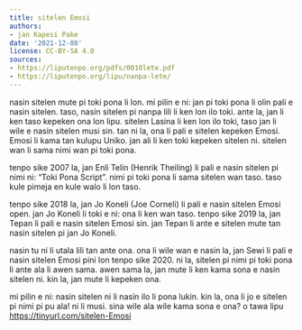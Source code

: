 ```yaml
---
title: sitelen Emosi
authors:
- jan Kapesi Pake
date: '2021-12-08'
license: CC-BY-SA 4.0
sources:
- https://liputenpo.org/pdfs/0010lete.pdf
- https://liputenpo.org/lipu/nanpa-lete/
---
```


nasin sitelen mute pi toki pona li lon. mi pilin e ni: jan pi toki pona li olin pali e nasin sitelen. taso, nasin sitelen pi nanpa lili li ken lon ilo toki. ante la, jan li ken taso kepeken ona lon lipu. sitelen Lasina li ken lon ilo toki, taso jan li wile e nasin sitelen musi sin. tan ni la, ona li pali e sitelen kepeken Emosi. Emosi li kama tan kulupu Uniko. jan ali li ken toki kepeken sitelen ni. sitelen wan li sama nimi wan pi toki pona.

tenpo sike 2007 la, jan Enli Telin (Henrik Theiling) li pali e nasin sitelen pi nimi ni: “Toki Pona Script”. nimi pi toki pona li sama sitelen wan taso. taso kule pimeja en kule walo li lon taso.

tenpo sike 2018 la, jan Jo Koneli (Joe Corneli) li pali e nasin sitelen Emosi open. jan Jo Koneli li toki e ni: ona li ken wan taso. tenpo sike 2019 la, jan Tepan li pali e nasin sitelen Emosi sin. jan Tepan li ante e sitelen mute tan nasin sitelen pi jan Jo Koneli.

nasin tu ni li utala lili tan ante ona. ona li wile wan e nasin la, jan Sewi li pali e nasin sitelen Emosi pini lon tenpo sike 2020. ni la, sitelen pi nimi pi toki pona li ante ala li awen sama. awen sama la, jan mute li ken kama sona e nasin sitelen ni. kin la, jan mute li kepeken ona.

mi pilin e ni: nasin sitelen ni li nasin ilo li pona lukin. kin la, ona li jo e sitelen pi nimi pi pu ala! ni li musi. sina wile ala wile kama sona e ona? o tawa lipu https://tinyurl.com/sitelen-Emosi